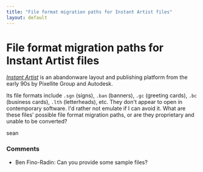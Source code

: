 ```yaml
---
title: "File format migration paths for Instant Artist files"
layout: default
---
```

File format migration paths for Instant Artist files
=====================
[*Instant Artist*](http://en.wikipedia.org/wiki/Sierra_Print_Artist) is
an abandonware layout and publishing platform from the early 90s by
Pixellite Group and Autodesk.

Its file formats include `.sgn` (signs), `.ban` (banners), `.gc`
(greeting cards), `.bc` (business cards), `.lth` (letterheads), etc.
They don't appear to open in contemporary software. I'd rather not
emulate if I can avoid it. What are these files' possible file format
migration paths, or are they proprietary and unable to be converted?

sean

### Comments ###
* Ben Fino-Radin: Can you provide some sample files?


